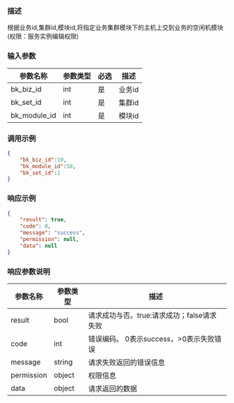 ### 描述

根据业务id,集群id,模块id,将指定业务集群模块下的主机上交到业务的空闲机模块(权限：服务实例编辑权限)

### 输入参数

| 参数名称         | 参数类型 | 必选 | 描述   |
|--------------|------|----|------|
| bk_biz_id    | int  | 是  | 业务id |
| bk_set_id    | int  | 是  | 集群id |
| bk_module_id | int  | 是  | 模块id |

### 调用示例

```json
{
    "bk_biz_id":10,
    "bk_module_id":58,
    "bk_set_id":1
}
```

### 响应示例

```json
{
    "result": true,
    "code": 0,
    "message": "success",
    "permission": null,
    "data": null
}
```

### 响应参数说明

| 参数名称       | 参数类型   | 描述                         |
|------------|--------|----------------------------|
| result     | bool   | 请求成功与否。true:请求成功；false请求失败 |
| code       | int    | 错误编码。 0表示success，>0表示失败错误  |
| message    | string | 请求失败返回的错误信息                |
| permission | object | 权限信息                       |
| data       | object | 请求返回的数据                    |
